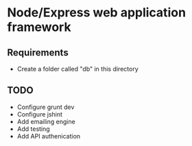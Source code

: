 Node/Express web application framework
========

Requirements
--------
* Create a folder called "db" in this directory


TODO
--------
* Configure grunt dev
* Configure jshint
* Add emailing engine
* Add testing
* Add API authenication
